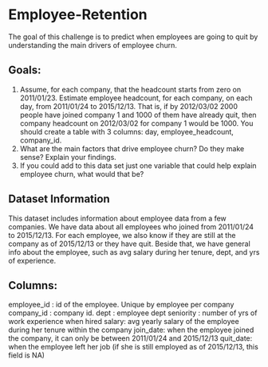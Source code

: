 # Employee-Retention
The goal of this challenge is to predict when employees are going to quit by understanding the main drivers of employee churn.

## Goals:
1. Assume, for each company, that the headcount starts from zero on 2011/01/23. Estimate employee headcount, for each company, on each day, from 2011/01/24 to 2015/12/13.
That is, if by 2012/03/02 2000 people have joined company 1 and 1000 of them have already quit, then company headcount on 2012/03/02 for company 1 would be 1000. You should create a table with 3 columns: day, employee_headcount, company_id.
2. What are the main factors that drive employee churn? Do they make sense? Explain your findings.
3. If you could add to this data set just one variable that could help explain employee churn, what would that be?

## Dataset Information
This dataset includes information about employee data from a few companies. We have data about all employees who joined from 2011/01/24 to 2015/12/13. For each employee, we also know if they are still at the
company as of 2015/12/13 or they have quit. Beside that, we have general info about the employee, such as avg salary during her tenure, dept, and yrs of experience.

## Columns:
employee_id : id of the employee. Unique by employee per company
company_id : company id.
dept : employee dept
seniority : number of yrs of work experience when hired
salary: avg yearly salary of the employee during her tenure within the company
join_date: when the employee joined the company, it can only be between 2011/01/24
and 2015/12/13
quit_date: when the employee left her job (if she is still employed as of 2015/12/13, this
field is NA)
